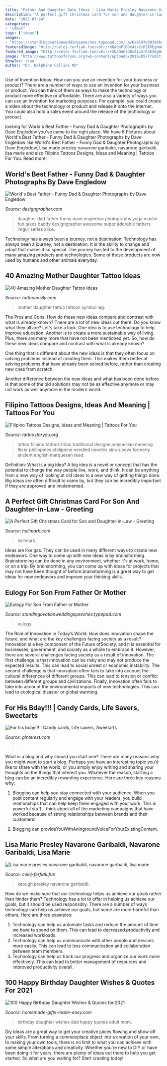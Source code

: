 ```yaml
---
title: "Father And Daughter Date Ideas : Lisa Marie Presley Navarone Garibaldi, Navarone Garibaldi, Lisa Marie"
description: "A perfect gift christmas card for son and daughter-in-law"
date: "2023-07-24"
categories:
- "ideas"
tags: ["ideas"]
images:
- "https://standingovationweddingspeeches.typepad.com/.a/6a0147e30384b4970b0240a49c3058200b-600wi"
featuredImage: "http://celej-ferfiak.fun/vblr/rXQaQnPlDDx4is2rRJEXEgHaMI.jpg"
featured_image: "http://celej-ferfiak.fun/vblr/rXQaQnPlDDx4is2rRJEXEgHaMI.jpg"
image: "http://www.tattoosforyou.org/wp-content/uploads/2016/05/Traditional-Filipino-Tattoo.jpg"
ShowToc: true
author: "Dr. Delphine Collins MD"
---
```



Use of Invention Ideas: How can you use an invention for your business or product?
There are a number of ways to use an invention for your business or product. You can think of them as ways to make the technology or product more effective or affordable. There are also a variety of ways you can use an invention for marketing purposes. For example, you could create a video about the technology or product and release it onto the internet. You could also hold a sales event around the release of the technology or product.

	

		
looking for World&#039;s Best Father - Funny Dad &amp; Daughter Photographs by Dave Engledow you've came to the right place. We have 8 Pictures about World&#039;s Best Father - Funny Dad &amp; Daughter Photographs by Dave Engledow like World&#039;s Best Father - Funny Dad &amp; Daughter Photographs by Dave Engledow, Lisa marie presley navarone garibaldi, navarone garibaldi, lisa marie and also Filipino Tattoos Designs, Ideas and Meaning | Tattoos For You. Read more:
		
    
## World&#039;s Best Father - Funny Dad &amp; Daughter Photographs By Dave Engledow

<img loading=lazy src="http://designgrapher.com/wp-content/uploads/2014/05/Funny-Dad-Daughter-Photographs-11.jpg" onerror="this.onerror=null;this.src='https://tse2.mm.bing.net/th?id=OIP.GVFm98VjMn9271f_jUXp2QHaFC&amp;pid=15.1';" alt="World&#039;s Best Father - Funny Dad &amp; Daughter Photographs by Dave Engledow">

_Source: designgrapher.com_

>daughter dad father funny dave engledow photographs yoga master fun takes daddy designgrapher awesome super adorable fathers imgur series alice. 

	

Technology has always been a journey, not a destination.
Technology has always been a journey, not a destination. It is the ability to change and adapt that makes it so special. The journey has led to the development of many amazing products and technologies. Some of these products are now used by humans and other animals everyday.

    
## 40 Amazing Mother Daughter Tattoo Ideas

<img loading=lazy src="http://www.tattooeasily.com/wp-content/uploads/2015/12/2-mother-daughter-tattoos07161540.jpg" onerror="this.onerror=null;this.src='https://tse4.mm.bing.net/th?id=OIP.nuWy7isbbL6SYAvXRlwlzAHaJ4&amp;pid=15.1';" alt="40 Amazing Mother Daughter Tattoo Ideas">

_Source: tattooeasily.com_

>mother daughter tattoo tattoos symbol leg. 

	

The Pros and Cons: How do these new ideas compare and contrast with what is already known?
There are a lot of new ideas out there. Do you know what they all are? Let's take a look. 
One idea is to use technology to help improve education. Another is to create a more sustainable way of living. Plus, there are many more that have not been mentioned yet. So, how do these new ideas compare and contrast with what is already known?

One thing that is different about the new ideas is that they often focus on solving problems instead of creating them. This makes them better at solving problems that have already been solved before, rather than creating new ones from scratch. 

Another difference between the new ideas and what has been done before is that some of the old solutions may not be as effective anymore or may not work as well anymore in the modern world.

    
## Filipino Tattoos Designs, Ideas And Meaning | Tattoos For You

<img loading=lazy src="http://www.tattoosforyou.org/wp-content/uploads/2016/05/Traditional-Filipino-Tattoo.jpg" onerror="this.onerror=null;this.src='https://tse4.mm.bing.net/th?id=OIP.TH2MFa9rUUfpn33KkoQJOAHaJ4&amp;pid=15.1';" alt="Filipino Tattoos Designs, Ideas and Meaning | Tattoos For You">

_Source: tattoosforyou.org_

>tattoo filipino tattoos tribal traditional designs polynesian meaning flickr philippines philippine needled needles sins sleeve formerly ancient english marquesan read. 

	

Definition: What is a big idea?
A big idea is a novel or concept that has the potential to change the way people live, work, and think. It can be anything from a new way of looking at old ideas to a new way of getting things done. Big ideas are often difficult to come by, but they can be incredibly important if they are approved and implemented.

    
## A Perfect Gift Christmas Card For Son And Daughter-in-Law - Greeting

<img loading=lazy src="https://www.hallmark.com/dw/image/v2/AALB_PRD/on/demandware.static/-/Sites-hallmark-master/default/dw5aae512f/images/finished-goods/products/599XZH2064/Trees-and-Stars-Christmas-Card-for-Son-and-Wife_599XZH2064_01.jpg?sw=1920" onerror="this.onerror=null;this.src='https://tse4.mm.bing.net/th?id=OIP.HSe9h1jireVHqbZlDioZJgHaHa&amp;pid=15.1';" alt="A Perfect Gift Christmas Card for Son and Daughter-in-Law - Greeting">

_Source: hallmark.com_

>hallmark. 

	

Ideas are like gas. They can be used in many different ways to create new endeavors. One way to come up with new ideas is by brainstorming. Brainstorming can be done in any environment, whether it's at work, home, or on a trip. By brainstorming, you can come up with ideas for projects that may not have been thought of before.brainstorming is a great way to get ideas for new endeavors and improve your thinking skills.

    
## Eulogy For Son From Father Or Mother

<img loading=lazy src="https://standingovationweddingspeeches.typepad.com/.a/6a0147e30384b4970b0240a49c3058200b-600wi" onerror="this.onerror=null;this.src='https://tse3.mm.bing.net/th?id=OIP.0IxIINrrjgdEaUOjxMNiBAHaJ9&amp;pid=15.1';" alt="Eulogy For Son From Father or Mother">

_Source: standingovationweddingspeeches.typepad.com_

>eulogy. 

	

The Role of Innovation in Today’s World: How does innovation shape the future, and what are the key challenges facing society as a result?
Innovation is a key component of the Future ofSociety, and it is essential for businesses, government, and society as a whole to embrace it. However, there are several challenges facing society as a result of innovation. The first challenge is that innovation can be risky and may not produce the expected results. This can lead to social unrest or economic instability. The second challenge is that innovation often fails to take into account the cultural differences of different groups. This can lead to tension or conflict between different groups and civilizations. Finally, innovation often fails to take into account the environmental impacts of new technologies. This can lead to ecological disaster or global warming.

    
## For His Bday!!! | Candy Cards, Life Savers, Sweetarts

<img loading=lazy src="https://i.pinimg.com/736x/f5/b4/2c/f5b42c2c3ea5bdd2c9f5a3e267abb5f9.jpg" onerror="this.onerror=null;this.src='https://tse2.mm.bing.net/th?id=OIP.7KqMOu8M261XBNe16YrZgAHaJ3&amp;pid=15.1';" alt="For his bday!!! | Candy cards, Life savers, Sweetarts">

_Source: pinterest.com_

>. 

	

What is a blog and why should you start one?
There are many reasons why you might want to start a blog. Perhaps you have an interesting topic you’d like to share with the world, or you simply enjoy writing and sharing your thoughts on the things that interest you. Whatever the reason, starting a blog can be an incredibly rewarding experience. Here are three key reasons why: 
1) Blogging can help you stay connected with your audience. When you post content regularly and engage with your readers, you build relationships that can help keep them engaged with your work. This is powerful stuff – think about all of the marketing campaigns that have worked because of strong relationships between brands and their customers! 

2) Blogging can provideYouWithAnIngroundVoiceForYourExistingContent.

    
## Lisa Marie Presley Navarone Garibaldi, Navarone Garibaldi, Lisa Marie

<img loading=lazy src="http://celej-ferfiak.fun/vblr/rXQaQnPlDDx4is2rRJEXEgHaMI.jpg" onerror="this.onerror=null;this.src='https://tse2.mm.bing.net/th?id=OIP.Pc5ldONeJSEWgWOQagCdYQAAAA&amp;pid=15.1';" alt="Lisa marie presley navarone garibaldi, navarone garibaldi, lisa marie">

_Source: celej-ferfiak.fun_

>keough presley navarone garibaldi. 

	

How do we make sure that our technology helps us achieve our goals rather than hinder them?
Technology has a lot to offer in helping us achieve our goals, but it should be used responsibly. There are a number of ways technology can help us achieve our goals, but some are more harmful than others. Here are three examples: 
1. Technology can help us automate tasks and reduce the amount of time we have to spend on them. This can lead to decreased productivity and increased workloads. 
2. Technology can help us communicate with other people and devices more easily. This can lead to less communication and collaboration between team members. 
3. Technology can help us track our progress and organize our work more effectively. This can lead to better management of resources and improved productivity overall.

    
## 100 Happy Birthday Daughter Wishes &amp; Quotes For 2021

<img loading=lazy src="https://www.homemade-gifts-made-easy.com/image-files/birthday-wishes-for-daughter-euripedes-600x900.jpg" onerror="this.onerror=null;this.src='https://tse2.mm.bing.net/th?id=OIP.0HsTXJUF1jK15RROy0s14gHaLH&amp;pid=15.1';" alt="100 Happy Birthday Daughter Wishes &amp; Quotes for 2021">

_Source: homemade-gifts-made-easy.com_

>birthday daughter wishes dad happy quotes adult mom. 

	

Diy ideas are a great way to get your creative juices flowing and show off your skills. From turning a commonplace object into a creation of your own, to making your own tools, there is no limit to what you can achieve with some simple alterations and creativity. Whether you're new to DIY or have been doing it for years, there are plenty of ideas out there to help you get started. So what are you waiting for? Start creating today!


